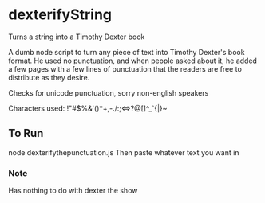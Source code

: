 # dexterifyString
Turns a string into a Timothy Dexter book

A dumb node script to turn any piece of text into Timothy Dexter's book format. He used no punctuation, and when people asked about it, he added a few pages with a few lines of punctuation that the readers are free to distribute as they desire.

Checks for unicode punctuation, sorry non-english speakers

Characters used: !"#$%&'()*+,-./:;<=>?@[\]^_`{|}~

## To Run
node dexterifythepunctuation.js
Then paste whatever text you want in


### Note
Has nothing to do with dexter the show
